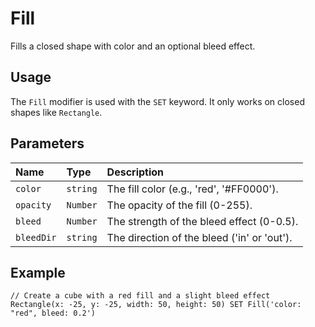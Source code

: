 # Fill

Fills a closed shape with color and an optional bleed effect.

## Usage

The `Fill` modifier is used with the `SET` keyword. It only works on closed shapes like `Rectangle`.

## Parameters

| Name | Type | Description |
| :--- | :--- | :--- |
| `color` | `string` | The fill color (e.g., 'red', '#FF0000'). |
| `opacity` | `Number` | The opacity of the fill (0-255). |
| `bleed` | `Number` | The strength of the bleed effect (0-0.5). |
| `bleedDir` | `string` | The direction of the bleed ('in' or 'out'). |

## Example

```pencode
// Create a cube with a red fill and a slight bleed effect
Rectangle(x: -25, y: -25, width: 50, height: 50) SET Fill('color: "red", bleed: 0.2')
```
